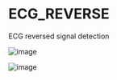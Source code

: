 # ECG_REVERSE

ECG reversed signal detection 

![image](https://github.com/user-attachments/assets/03faf792-6688-4325-a5a5-176b9aae26a3)

![image](https://github.com/user-attachments/assets/4fef2208-4654-48dc-a346-3d547260ab85)
